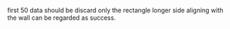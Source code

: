 first 50 data should be discard
only the rectangle longer side aligning with the wall can be regarded as success.
